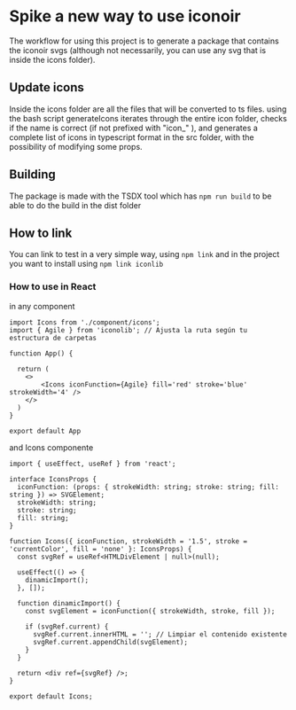 # Spike a new way to use iconoir 

The workflow for using this project is to generate a package that contains the iconoir svgs (although not necessarily, you can use any svg that is inside the icons folder).

## Update icons

Inside the icons folder are all the files that will be converted to ts files. using the bash script generateIcons iterates through the entire icon folder, checks if the name is correct (if not prefixed with "icon_" ), and generates a complete list of icons in typescript format in the src folder, with the possibility of modifying some props.

## Building

The package is made with the TSDX tool which has ``` npm run build ``` to be able to do the build in the dist folder

## How to link

You can link to test in a very simple way, using ```npm link``` and in the project you want to install using ```npm link iconlib```

### How to use in React

in any component

```
import Icons from './component/icons';
import { Agile } from 'iconolib'; // Ajusta la ruta según tu estructura de carpetas

function App() {

  return (
    <>
        <Icons iconFunction={Agile} fill='red' stroke='blue' strokeWidth='4' />
    </>
  )
}

export default App
```

and Icons componente

```
import { useEffect, useRef } from 'react';

interface IconsProps {
  iconFunction: (props: { strokeWidth: string; stroke: string; fill: string }) => SVGElement;
  strokeWidth: string;
  stroke: string;
  fill: string;
}

function Icons({ iconFunction, strokeWidth = '1.5', stroke = 'currentColor', fill = 'none' }: IconsProps) {
  const svgRef = useRef<HTMLDivElement | null>(null);

  useEffect(() => {
    dinamicImport();
  }, []);

  function dinamicImport() {
    const svgElement = iconFunction({ strokeWidth, stroke, fill });

    if (svgRef.current) {
      svgRef.current.innerHTML = ''; // Limpiar el contenido existente
      svgRef.current.appendChild(svgElement);
    }
  }

  return <div ref={svgRef} />;
}

export default Icons;
```